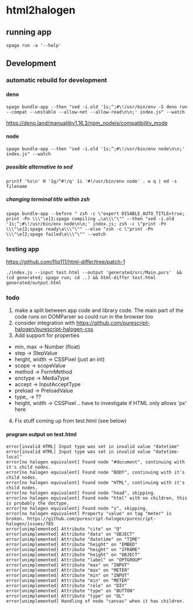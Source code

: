# html2halogen

## running app
```shell
spago run -a '--help'
```

## Development

### automatic rebuild for development

#### deno
```shell
spago bundle-app --then "sed -i.old '1s;^;#\!/usr/bin/env -S deno run --compat --unstable --allow-net --allow-read\n\n;' index.js" --watch
```
https://deno.land/manual@v1.16.3/npm_nodejs/compatibility_mode

#### node
```shell
spago bundle-app --then "sed -i.old '1s;^;#\!/usr/bin/env node\n\n;' index.js" --watch
```

##### possible alternative to sed
```shell
printf '%s\n' H '1g/^#!/q' 1i '#!/usr/bin/env node' . w q | ed -s filename
```

##### changing terminal title within zsh
```shell
spago bundle-app --before " zsh -c \"export DISABLE_AUTO_TITLE=true; print -Pn \\\"\e]2;spago compiling …\a\\\"\"" --then "sed -i.old '1s;^;#\!/usr/bin/env node\n\n;' index.js; zsh -c \"print -Pn \\\"\e]2;spago ready\a\\\"\"" --else "zsh -c \"print -Pn \\\"\e]2;spago failed\a\\\"\"" --watch
```

### testing app
https://github.com/flip111/html-differ/tree/patch-1

```shell
./index.js --input test.html --output 'generated/src/Main.purs'  && (cd generated; spago run; cd ..) && html-differ test.html generated/output.html
```

### todo
1. make a split between app code and library code. The main part of the code runs on DOMParser so could run in the browser too
2. consider integration with https://github.com/purescript-halogen/purescript-halogen-css
3. Add support for properties
  - min, max -> Number (float)
  - step -> StepValue
  - height, width -> CSSPixel (just an int)
  - scope -> scopeValue
  - method -> FormMethod
  - enctype -> MediaType
  - accept -> InputAcceptType
  - preload -> PreloadValue
  - type_ -> ??
  - height, width -> CSSPixel .. have to investigate if HTML only allows 'px' here
4. Fix stuff coming up from test.html (see below)

#### program output on test.html
```
error[invalid HTML] Input type was set in invalid value "datetime"
error[invalid HTML] Input type was set in invalid value "datetime-local"
error[no halogen equivalent] Found node "#document", continuing with it's child nodes.
error[no halogen equivalent] Found node "BODY", continuing with it's child nodes.
error[no halogen equivalent] Found node "HTML", continuing with it's child nodes.
error[no halogen equivalent] Found node "head", skipping.
error[no halogen equivalent] Found node "html" with no children, this is probably the doctype.
error[no halogen equivalent] Found node "s", skipping.
error[no halogen equivalent] Property "value" on tag "meter" is broken. https://github.com/purescript-halogen/purescript-halogen/issues/785
error[unimplemented] Attribute "cite" on "Q"
error[unimplemented] Attribute "data" on "OBJECT"
error[unimplemented] Attribute "datetime" on "TIME"
error[unimplemented] Attribute "height" on "EMBED"
error[unimplemented] Attribute "height" on "IFRAME"
error[unimplemented] Attribute "height" on "OBJECT"
error[unimplemented] Attribute "label" on "OPTGROUP"
error[unimplemented] Attribute "max" on "INPUT"
error[unimplemented] Attribute "max" on "METER"
error[unimplemented] Attribute "min" on "INPUT"
error[unimplemented] Attribute "min" on "METER"
error[unimplemented] Attribute "role" on "DIV"
error[unimplemented] Attribute "type" on "BUTTON"
error[unimplemented] Attribute "type" on "OL"
error[unimplemented] Handling of node "canvas" when it has children.
```
